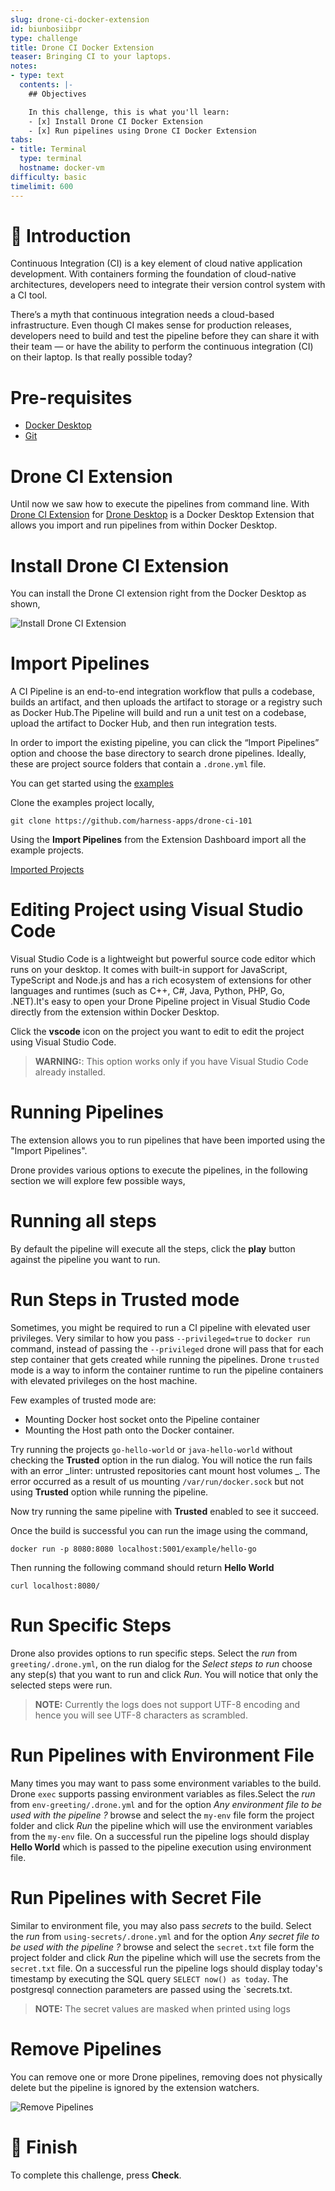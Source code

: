 ```yaml
---
slug: drone-ci-docker-extension
id: biunbosiibpr
type: challenge
title: Drone CI Docker Extension
teaser: Bringing CI to your laptops.
notes:
- type: text
  contents: |-
    ## Objectives

    In this challenge, this is what you'll learn:
    - [x] Install Drone CI Docker Extension
    - [x] Run pipelines using Drone CI Docker Extension
tabs:
- title: Terminal
  type: terminal
  hostname: docker-vm
difficulty: basic
timelimit: 600
---
```


👋 Introduction
===============

Continuous Integration (CI) is a key element of cloud native application development. With containers forming the foundation of cloud-native architectures, developers need to integrate their version control system with a CI tool.

There’s a myth that continuous integration needs a cloud-based infrastructure. Even though CI makes sense for production releases, developers need to build and test the pipeline before they can share it with their team — or have the ability to perform the continuous integration (CI) on their laptop. Is that really possible today?

Pre-requisites
===============

* [Docker Desktop](https://www.docker.com/products/docker-desktop/)
* [Git](https://git-scm.org/)

Drone CI Extension
==================

Until now we saw how to execute the pipelines from command line. With [Drone CI Extension](https://hub.docker.com/extensions/drone/drone-ci-docker-extension) for [Drone Desktop](https://docs.docker.com/desktop/extensions/) is a Docker Desktop Extension that allows you import and run pipelines from within Docker Desktop.

Install Drone CI Extension
==========================

You can install the Drone CI extension right from the Docker Desktop as shown,

![Install Drone CI Extension](../assets/install-drone-ci-extn.gif)

Import Pipelines
================

A CI Pipeline is an end-to-end integration workflow that pulls a codebase, builds an artifact, and then uploads the artifact to storage or a registry such as Docker Hub.The Pipeline will build and run a unit test on a codebase, upload the artifact to Docker Hub, and then run integration tests.

In order to import the existing pipeline, you can click the “Import Pipelines” option and choose the base directory to search drone pipelines. Ideally, these are project source folders that contain a `.drone.yml` file.

You can get started using the [examples](https://github.com/harness-apps/drone-ci-101-examples)

Clone the examples project locally,

```shell
git clone https://github.com/harness-apps/drone-ci-101
```

Using the **Import Pipelines** from the Extension Dashboard import all the example projects.

[Imported Projects](../assets/imported_examples.png)

Editing Project using Visual Studio Code
========================================

Visual Studio Code is a lightweight but powerful source code editor which runs on your desktop. It comes with built-in support for JavaScript, TypeScript and Node.js and has a rich ecosystem of extensions for other languages and runtimes (such as C++, C#, Java, Python, PHP, Go, .NET).It's easy to open your Drone Pipeline project in Visual Studio Code directly from the extension within Docker Desktop.

Click the **vscode** icon on the project you want to edit to edit the project using Visual Studio Code.

> **WARNING:**: This option works only if you have Visual Studio Code already installed.

Running Pipelines
==================

The extension allows you to run pipelines that have been imported using the "Import Pipelines".

Drone provides various options to execute the pipelines, in the following section we will explore few possible ways,

Running all steps
==================

By default the pipeline will execute all the steps, click the **play** button against the pipeline you want to run.

Run Steps in Trusted mode
=========================

Sometimes, you might be required to run a CI pipeline with elevated user privileges. Very similar to how you pass `--privileged=true` to `docker run` command, instead of passing the `--privileged` drone will pass that for each step container that gets created while running the pipelines.
Drone `trusted` mode is a way to inform the container runtime to run the pipeline containers with elevated privileges on the host machine.

Few examples of trusted mode are:

* Mounting Docker host socket onto the Pipeline container
* Mounting the Host path onto the Docker container.

Try running the projects `go-hello-world` or `java-hello-world` without checking the **Trusted** option in the run dialog. You will notice the run fails with an error _linter: untrusted repositories cant mount host volumes _. The error occurred as a result of us mounting `/var/run/docker.sock` but not using **Trusted** option while running the pipeline.

Now try running the same pipeline with **Trusted** enabled to see it succeed.

Once the build is successful you can run the image using the command,

```shell
docker run -p 8080:8080 localhost:5001/example/hello-go
```

Then running the following command should return **Hello World**

```shell
curl localhost:8080/
```

Run Specific Steps
==================

Drone also provides options to run specific steps. Select the *run* from `greeting/.drone.yml`, on the run dialog for the *Select steps to run*  choose any step(s) that you want to run and click *Run*. You will notice that only the selected steps were run.

>**NOTE:** Currently the logs does not support UTF-8 encoding and hence you will see UTF-8 characters as scrambled.

Run Pipelines with Environment File
===================================

Many times you may want to pass some environment variables to the build. Drone `exec` supports passing environment variables as files.Select the *run* from `env-greeting/.drone.yml` and for the option *Any environment file to be used with the pipeline ?* browse and select the `my-env` file form the project folder and click *Run* the pipeline which will use the environment variables from the `my-env` file. On a successful run the pipeline logs should display **Hello World** which is passed to the pipeline execution using environment file.

Run Pipelines with Secret File
==============================

Similar to environment file, you may also pass *secrets* to the build. Select the *run* from `using-secrets/.drone.yml` and for the option *Any secret file to be used with the pipeline ?* browse and select the `secret.txt` file form the project folder and click *Run* the pipeline which will use the secrets from the `secret.txt` file. On a successful run the pipeline logs should display today's timestamp by executing the SQL query `SELECT now() as today`. The postgresql connection parameters are passed using the `secrets.txt.

>**NOTE:** The secret values are masked when printed using logs

Remove Pipelines
================

You can remove one or more Drone pipelines, removing does not physically delete but the pipeline is ignored by the extension watchers.

![Remove Pipelines](../assets/drone_desktop_feature_remove_pipelines.gif)

🏁 Finish
=========

To complete this challenge, press **Check**.
